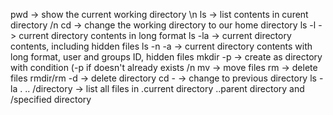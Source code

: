 pwd -> show the current working directory \n
ls -> list contents in curent directory /n
cd -> change the working directory to our home directory
ls -l -> current directory contents in long format
ls -la -> current directory contents, including hidden files
ls -n -a -> current directory contents with long format, user and groups ID, hidden files
mkdir -p -> create as directory with condition (-p if doesn't already exists /n
mv -> move files
rm -> delete files
rmdir/rm -d -> delete directory
cd - -> change to previous directory
ls -la . .. /directory -> list all files in .current directory ..parent directory and /specified directory

